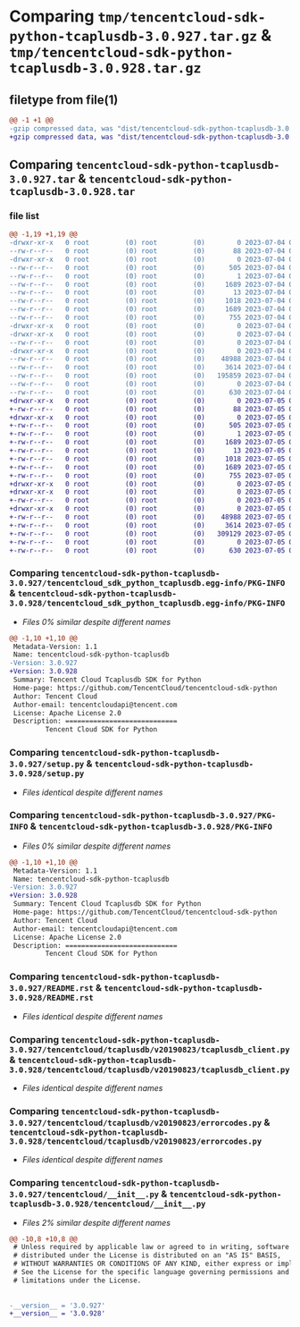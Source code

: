 # Comparing `tmp/tencentcloud-sdk-python-tcaplusdb-3.0.927.tar.gz` & `tmp/tencentcloud-sdk-python-tcaplusdb-3.0.928.tar.gz`

## filetype from file(1)

```diff
@@ -1 +1 @@
-gzip compressed data, was "dist/tencentcloud-sdk-python-tcaplusdb-3.0.927.tar", last modified: Tue Jul  4 00:30:05 2023, max compression
+gzip compressed data, was "dist/tencentcloud-sdk-python-tcaplusdb-3.0.928.tar", last modified: Wed Jul  5 00:33:57 2023, max compression
```

## Comparing `tencentcloud-sdk-python-tcaplusdb-3.0.927.tar` & `tencentcloud-sdk-python-tcaplusdb-3.0.928.tar`

### file list

```diff
@@ -1,19 +1,19 @@
-drwxr-xr-x   0 root         (0) root         (0)        0 2023-07-04 00:30:05.000000 tencentcloud-sdk-python-tcaplusdb-3.0.927/
--rw-r--r--   0 root         (0) root         (0)       88 2023-07-04 00:30:05.000000 tencentcloud-sdk-python-tcaplusdb-3.0.927/setup.cfg
-drwxr-xr-x   0 root         (0) root         (0)        0 2023-07-04 00:30:05.000000 tencentcloud-sdk-python-tcaplusdb-3.0.927/tencentcloud_sdk_python_tcaplusdb.egg-info/
--rw-r--r--   0 root         (0) root         (0)      505 2023-07-04 00:30:05.000000 tencentcloud-sdk-python-tcaplusdb-3.0.927/tencentcloud_sdk_python_tcaplusdb.egg-info/SOURCES.txt
--rw-r--r--   0 root         (0) root         (0)        1 2023-07-04 00:30:05.000000 tencentcloud-sdk-python-tcaplusdb-3.0.927/tencentcloud_sdk_python_tcaplusdb.egg-info/dependency_links.txt
--rw-r--r--   0 root         (0) root         (0)     1689 2023-07-04 00:30:05.000000 tencentcloud-sdk-python-tcaplusdb-3.0.927/tencentcloud_sdk_python_tcaplusdb.egg-info/PKG-INFO
--rw-r--r--   0 root         (0) root         (0)       13 2023-07-04 00:30:05.000000 tencentcloud-sdk-python-tcaplusdb-3.0.927/tencentcloud_sdk_python_tcaplusdb.egg-info/top_level.txt
--rw-r--r--   0 root         (0) root         (0)     1018 2023-07-04 00:30:05.000000 tencentcloud-sdk-python-tcaplusdb-3.0.927/setup.py
--rw-r--r--   0 root         (0) root         (0)     1689 2023-07-04 00:30:05.000000 tencentcloud-sdk-python-tcaplusdb-3.0.927/PKG-INFO
--rw-r--r--   0 root         (0) root         (0)      755 2023-07-04 00:30:05.000000 tencentcloud-sdk-python-tcaplusdb-3.0.927/README.rst
-drwxr-xr-x   0 root         (0) root         (0)        0 2023-07-04 00:30:05.000000 tencentcloud-sdk-python-tcaplusdb-3.0.927/tencentcloud/
-drwxr-xr-x   0 root         (0) root         (0)        0 2023-07-04 00:30:05.000000 tencentcloud-sdk-python-tcaplusdb-3.0.927/tencentcloud/tcaplusdb/
--rw-r--r--   0 root         (0) root         (0)        0 2023-07-04 00:30:05.000000 tencentcloud-sdk-python-tcaplusdb-3.0.927/tencentcloud/tcaplusdb/__init__.py
-drwxr-xr-x   0 root         (0) root         (0)        0 2023-07-04 00:30:05.000000 tencentcloud-sdk-python-tcaplusdb-3.0.927/tencentcloud/tcaplusdb/v20190823/
--rw-r--r--   0 root         (0) root         (0)    48988 2023-07-04 00:30:05.000000 tencentcloud-sdk-python-tcaplusdb-3.0.927/tencentcloud/tcaplusdb/v20190823/tcaplusdb_client.py
--rw-r--r--   0 root         (0) root         (0)     3614 2023-07-04 00:30:05.000000 tencentcloud-sdk-python-tcaplusdb-3.0.927/tencentcloud/tcaplusdb/v20190823/errorcodes.py
--rw-r--r--   0 root         (0) root         (0)   195859 2023-07-04 00:30:05.000000 tencentcloud-sdk-python-tcaplusdb-3.0.927/tencentcloud/tcaplusdb/v20190823/models.py
--rw-r--r--   0 root         (0) root         (0)        0 2023-07-04 00:30:05.000000 tencentcloud-sdk-python-tcaplusdb-3.0.927/tencentcloud/tcaplusdb/v20190823/__init__.py
--rw-r--r--   0 root         (0) root         (0)      630 2023-07-04 00:30:05.000000 tencentcloud-sdk-python-tcaplusdb-3.0.927/tencentcloud/__init__.py
+drwxr-xr-x   0 root         (0) root         (0)        0 2023-07-05 00:33:57.000000 tencentcloud-sdk-python-tcaplusdb-3.0.928/
+-rw-r--r--   0 root         (0) root         (0)       88 2023-07-05 00:33:57.000000 tencentcloud-sdk-python-tcaplusdb-3.0.928/setup.cfg
+drwxr-xr-x   0 root         (0) root         (0)        0 2023-07-05 00:33:57.000000 tencentcloud-sdk-python-tcaplusdb-3.0.928/tencentcloud_sdk_python_tcaplusdb.egg-info/
+-rw-r--r--   0 root         (0) root         (0)      505 2023-07-05 00:33:57.000000 tencentcloud-sdk-python-tcaplusdb-3.0.928/tencentcloud_sdk_python_tcaplusdb.egg-info/SOURCES.txt
+-rw-r--r--   0 root         (0) root         (0)        1 2023-07-05 00:33:57.000000 tencentcloud-sdk-python-tcaplusdb-3.0.928/tencentcloud_sdk_python_tcaplusdb.egg-info/dependency_links.txt
+-rw-r--r--   0 root         (0) root         (0)     1689 2023-07-05 00:33:57.000000 tencentcloud-sdk-python-tcaplusdb-3.0.928/tencentcloud_sdk_python_tcaplusdb.egg-info/PKG-INFO
+-rw-r--r--   0 root         (0) root         (0)       13 2023-07-05 00:33:57.000000 tencentcloud-sdk-python-tcaplusdb-3.0.928/tencentcloud_sdk_python_tcaplusdb.egg-info/top_level.txt
+-rw-r--r--   0 root         (0) root         (0)     1018 2023-07-05 00:33:57.000000 tencentcloud-sdk-python-tcaplusdb-3.0.928/setup.py
+-rw-r--r--   0 root         (0) root         (0)     1689 2023-07-05 00:33:57.000000 tencentcloud-sdk-python-tcaplusdb-3.0.928/PKG-INFO
+-rw-r--r--   0 root         (0) root         (0)      755 2023-07-05 00:33:57.000000 tencentcloud-sdk-python-tcaplusdb-3.0.928/README.rst
+drwxr-xr-x   0 root         (0) root         (0)        0 2023-07-05 00:33:57.000000 tencentcloud-sdk-python-tcaplusdb-3.0.928/tencentcloud/
+drwxr-xr-x   0 root         (0) root         (0)        0 2023-07-05 00:33:57.000000 tencentcloud-sdk-python-tcaplusdb-3.0.928/tencentcloud/tcaplusdb/
+-rw-r--r--   0 root         (0) root         (0)        0 2023-07-05 00:33:57.000000 tencentcloud-sdk-python-tcaplusdb-3.0.928/tencentcloud/tcaplusdb/__init__.py
+drwxr-xr-x   0 root         (0) root         (0)        0 2023-07-05 00:33:57.000000 tencentcloud-sdk-python-tcaplusdb-3.0.928/tencentcloud/tcaplusdb/v20190823/
+-rw-r--r--   0 root         (0) root         (0)    48988 2023-07-05 00:33:57.000000 tencentcloud-sdk-python-tcaplusdb-3.0.928/tencentcloud/tcaplusdb/v20190823/tcaplusdb_client.py
+-rw-r--r--   0 root         (0) root         (0)     3614 2023-07-05 00:33:57.000000 tencentcloud-sdk-python-tcaplusdb-3.0.928/tencentcloud/tcaplusdb/v20190823/errorcodes.py
+-rw-r--r--   0 root         (0) root         (0)   309129 2023-07-05 00:33:57.000000 tencentcloud-sdk-python-tcaplusdb-3.0.928/tencentcloud/tcaplusdb/v20190823/models.py
+-rw-r--r--   0 root         (0) root         (0)        0 2023-07-05 00:33:57.000000 tencentcloud-sdk-python-tcaplusdb-3.0.928/tencentcloud/tcaplusdb/v20190823/__init__.py
+-rw-r--r--   0 root         (0) root         (0)      630 2023-07-05 00:33:57.000000 tencentcloud-sdk-python-tcaplusdb-3.0.928/tencentcloud/__init__.py
```

### Comparing `tencentcloud-sdk-python-tcaplusdb-3.0.927/tencentcloud_sdk_python_tcaplusdb.egg-info/PKG-INFO` & `tencentcloud-sdk-python-tcaplusdb-3.0.928/tencentcloud_sdk_python_tcaplusdb.egg-info/PKG-INFO`

 * *Files 0% similar despite different names*

```diff
@@ -1,10 +1,10 @@
 Metadata-Version: 1.1
 Name: tencentcloud-sdk-python-tcaplusdb
-Version: 3.0.927
+Version: 3.0.928
 Summary: Tencent Cloud Tcaplusdb SDK for Python
 Home-page: https://github.com/TencentCloud/tencentcloud-sdk-python
 Author: Tencent Cloud
 Author-email: tencentcloudapi@tencent.com
 License: Apache License 2.0
 Description: ============================
         Tencent Cloud SDK for Python
```

### Comparing `tencentcloud-sdk-python-tcaplusdb-3.0.927/setup.py` & `tencentcloud-sdk-python-tcaplusdb-3.0.928/setup.py`

 * *Files identical despite different names*

### Comparing `tencentcloud-sdk-python-tcaplusdb-3.0.927/PKG-INFO` & `tencentcloud-sdk-python-tcaplusdb-3.0.928/PKG-INFO`

 * *Files 0% similar despite different names*

```diff
@@ -1,10 +1,10 @@
 Metadata-Version: 1.1
 Name: tencentcloud-sdk-python-tcaplusdb
-Version: 3.0.927
+Version: 3.0.928
 Summary: Tencent Cloud Tcaplusdb SDK for Python
 Home-page: https://github.com/TencentCloud/tencentcloud-sdk-python
 Author: Tencent Cloud
 Author-email: tencentcloudapi@tencent.com
 License: Apache License 2.0
 Description: ============================
         Tencent Cloud SDK for Python
```

### Comparing `tencentcloud-sdk-python-tcaplusdb-3.0.927/README.rst` & `tencentcloud-sdk-python-tcaplusdb-3.0.928/README.rst`

 * *Files identical despite different names*

### Comparing `tencentcloud-sdk-python-tcaplusdb-3.0.927/tencentcloud/tcaplusdb/v20190823/tcaplusdb_client.py` & `tencentcloud-sdk-python-tcaplusdb-3.0.928/tencentcloud/tcaplusdb/v20190823/tcaplusdb_client.py`

 * *Files identical despite different names*

### Comparing `tencentcloud-sdk-python-tcaplusdb-3.0.927/tencentcloud/tcaplusdb/v20190823/errorcodes.py` & `tencentcloud-sdk-python-tcaplusdb-3.0.928/tencentcloud/tcaplusdb/v20190823/errorcodes.py`

 * *Files identical despite different names*

### Comparing `tencentcloud-sdk-python-tcaplusdb-3.0.927/tencentcloud/__init__.py` & `tencentcloud-sdk-python-tcaplusdb-3.0.928/tencentcloud/__init__.py`

 * *Files 2% similar despite different names*

```diff
@@ -10,8 +10,8 @@
 # Unless required by applicable law or agreed to in writing, software
 # distributed under the License is distributed on an "AS IS" BASIS,
 # WITHOUT WARRANTIES OR CONDITIONS OF ANY KIND, either express or implied.
 # See the License for the specific language governing permissions and
 # limitations under the License.
 
 
-__version__ = '3.0.927'
+__version__ = '3.0.928'
```

